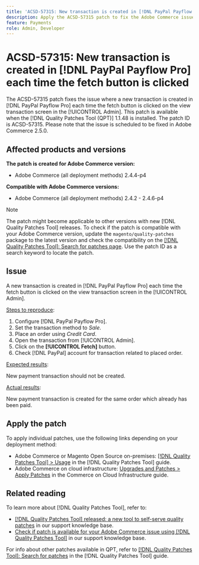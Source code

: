 ```yaml
---
title: 'ACSD-57315: New transaction is created in [!DNL PayPal Payflow Pro] each time the fetch button is clicked'
description: Apply the ACSD-57315 patch to fix the Adobe Commerce issue where a new transaction is created in [!DNL PayPal Payflow Pro] each time the fetch button is clicked on the view transaction screen in the [!UICONTROL Admin].
feature: Payments
role: Admin, Developer
---
```

# ACSD-57315: New transaction is created in [!DNL PayPal Payflow Pro] each time the fetch button is clicked

The ACSD-57315 patch fixes the issue where a new transaction is created in [!DNL PayPal Payflow Pro] each time the fetch button is clicked on the view transaction screen in the [!UICONTROL Admin]. This patch is available when the [!DNL Quality Patches Tool (QPT)] 1.1.48 is installed. The patch ID is ACSD-57315. Please note that the issue is scheduled to be fixed in Adobe Commerce 2.5.0.

## Affected products and versions

**The patch is created for Adobe Commerce version:**

* Adobe Commerce (all deployment methods) 2.4.4-p4

**Compatible with Adobe Commerce versions:**

* Adobe Commerce (all deployment methods) 2.4.2 - 2.4.6-p4

>[!NOTE]
>
>The patch might become applicable to other versions with new [!DNL Quality Patches Tool] releases. To check if the patch is compatible with your Adobe Commerce version, update the `magento/quality-patches` package to the latest version and check the compatibility on the [[!DNL Quality Patches Tool]: Search for patches page](https://experienceleague.adobe.com/tools/commerce-quality-patches/index.html). Use the patch ID as a search keyword to locate the patch.

## Issue

A new transaction is created in [!DNL PayPal Payflow Pro] each time the fetch button is clicked on the view transaction screen in the [!UICONTROL Admin].

<u>Steps to reproduce</u>:

1. Configure [!DNL PayPal Payflow Pro].
1. Set the transaction method to *Sale*.
1. Place an order using *Credit Card*.
1. Open the transaction from [!UICONTROL Admin].
1. Click on the **[!UICONTROL Fetch]** button.
1. Check [!DNL PayPal] account for transaction related to placed order.

<u>Expected results</u>:

New payment transaction should not be created.

<u>Actual results</u>:

New payment transaction is created for the same order which already has been paid.

## Apply the patch

To apply individual patches, use the following links depending on your deployment method:

* Adobe Commerce or Magento Open Source on-premises: [[!DNL Quality Patches Tool] > Usage](https://experienceleague.adobe.com/docs/commerce-operations/tools/quality-patches-tool/usage.html) in the [!DNL Quality Patches Tool] guide.
* Adobe Commerce on cloud infrastructure: [Upgrades and Patches > Apply Patches](https://experienceleague.adobe.com/docs/commerce-cloud-service/user-guide/develop/upgrade/apply-patches.html) in the Commerce on Cloud Infrastructure guide.

## Related reading

To learn more about [!DNL Quality Patches Tool], refer to:

* [[!DNL Quality Patches Tool] released: a new tool to self-serve quality patches](/help/announcements/adobe-commerce-announcements/magento-quality-patches-released-new-tool-to-self-serve-quality-patches.md) in our support knowledge base.
* [Check if patch is available for your Adobe Commerce issue using [!DNL Quality Patches Tool]](/help/support-tools/patches-available-in-qpt-tool/check-patch-for-magento-issue-with-magento-quality-patches.md) in our support knowledge base.

For info about other patches available in QPT, refer to [[!DNL Quality Patches Tool]: Search for patches](https://experienceleague.adobe.com/tools/commerce-quality-patches/index.html) in the [!DNL Quality Patches Tool] guide.
